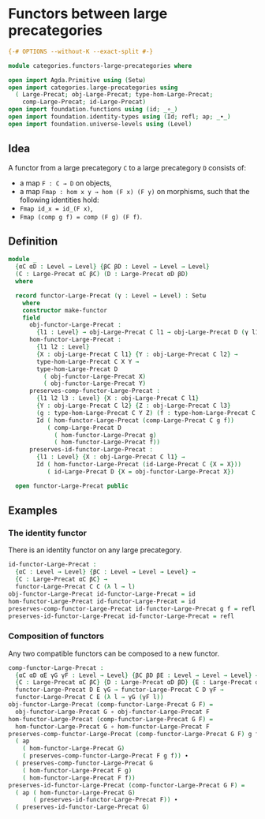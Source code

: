 # Functors between large precategories

```agda
{-# OPTIONS --without-K --exact-split #-}

module categories.functors-large-precategories where

open import Agda.Primitive using (Setω)
open import categories.large-precategories using
  ( Large-Precat; obj-Large-Precat; type-hom-Large-Precat;
    comp-Large-Precat; id-Large-Precat)
open import foundation.functions using (id; _∘_)
open import foundation.identity-types using (Id; refl; ap; _∙_)
open import foundation.universe-levels using (Level)
```

## Idea

A functor from a large precategory `C` to a large precategory `D` consists of:
- a map `F : C → D` on objects,
- a map `Fmap : hom x y → hom (F x) (F y)` on morphisms,
such that the following identities hold:
- `Fmap id_x = id_(F x)`,
- `Fmap (comp g f) = comp (F g) (F f)`.

## Definition

```agda
module _
  {αC αD : Level → Level} {βC βD : Level → Level → Level}
  (C : Large-Precat αC βC) (D : Large-Precat αD βD)
  where

  record functor-Large-Precat (γ : Level → Level) : Setω
    where
    constructor make-functor
    field
      obj-functor-Large-Precat :
        {l1 : Level} → obj-Large-Precat C l1 → obj-Large-Precat D (γ l1)
      hom-functor-Large-Precat :
        {l1 l2 : Level}
        {X : obj-Large-Precat C l1} {Y : obj-Large-Precat C l2} →
        type-hom-Large-Precat C X Y →
        type-hom-Large-Precat D
          ( obj-functor-Large-Precat X)
          ( obj-functor-Large-Precat Y)
      preserves-comp-functor-Large-Precat :
        {l1 l2 l3 : Level} {X : obj-Large-Precat C l1}
        {Y : obj-Large-Precat C l2} {Z : obj-Large-Precat C l3}
        (g : type-hom-Large-Precat C Y Z) (f : type-hom-Large-Precat C X Y) →
        Id ( hom-functor-Large-Precat (comp-Large-Precat C g f))
           ( comp-Large-Precat D
             ( hom-functor-Large-Precat g)
             ( hom-functor-Large-Precat f))
      preserves-id-functor-Large-Precat :
        {l1 : Level} {X : obj-Large-Precat C l1} →
        Id ( hom-functor-Large-Precat (id-Large-Precat C {X = X}))
           ( id-Large-Precat D {X = obj-functor-Large-Precat X})

  open functor-Large-Precat public
```

## Examples

### The identity functor

There is an identity functor on any large precategory.

```agda
id-functor-Large-Precat :
  {αC : Level → Level} {βC : Level → Level → Level} →
  {C : Large-Precat αC βC} →
  functor-Large-Precat C C (λ l → l)
obj-functor-Large-Precat id-functor-Large-Precat = id
hom-functor-Large-Precat id-functor-Large-Precat = id
preserves-comp-functor-Large-Precat id-functor-Large-Precat g f = refl
preserves-id-functor-Large-Precat id-functor-Large-Precat = refl
```

### Composition of functors

Any two compatible functors can be composed to a new functor.

```agda
comp-functor-Large-Precat :
  {αC αD αE γG γF : Level → Level} {βC βD βE : Level → Level → Level} →
  {C : Large-Precat αC βC} {D : Large-Precat αD βD} {E : Large-Precat αE βE} →
  functor-Large-Precat D E γG → functor-Large-Precat C D γF →
  functor-Large-Precat C E (λ l → γG (γF l))
obj-functor-Large-Precat (comp-functor-Large-Precat G F) =
  obj-functor-Large-Precat G ∘ obj-functor-Large-Precat F
hom-functor-Large-Precat (comp-functor-Large-Precat G F) =
  hom-functor-Large-Precat G ∘ hom-functor-Large-Precat F
preserves-comp-functor-Large-Precat (comp-functor-Large-Precat G F) g f =
  ( ap
    ( hom-functor-Large-Precat G)
    ( preserves-comp-functor-Large-Precat F g f)) ∙
  ( preserves-comp-functor-Large-Precat G
    ( hom-functor-Large-Precat F g)
    ( hom-functor-Large-Precat F f))
preserves-id-functor-Large-Precat (comp-functor-Large-Precat G F) =
  ( ap ( hom-functor-Large-Precat G)
       ( preserves-id-functor-Large-Precat F)) ∙
  ( preserves-id-functor-Large-Precat G)
```
